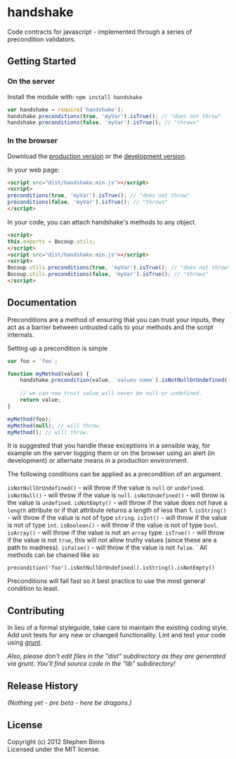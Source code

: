 # handshake

Code contracts for javascript - implemented through a series of precondition validators.

## Getting Started
### On the server
Install the module with: `npm install handshake`

```javascript
var handshake = require('handshake');
handshake.preconditions(true, 'myVar').isTrue(); // "does not throw"
handshake.preconditions(false, 'myVar').isTrue(); // "throws"
```

### In the browser
Download the [production version][min] or the [development version][max].

[min]: https://raw.github.com/stephenbinns/handshake/master/dist/handshake.min.js
[max]: https://raw.github.com/stephenbinns/handshake/master/dist/handshake.js

In your web page:

```html
<script src="dist/handshake.min.js"></script>
<script>
preconditions(true, 'myVar').isTrue(); // "does not throw"
preconditions(false, 'myVar').isTrue(); // "throws"
</script>
```

In your code, you can attach handshake's methods to any object.

```html
<script>
this.exports = Bocoup.utils;
</script>
<script src="dist/handshake.min.js"></script>
<script>
Bocoup.utils.preconditions(true, 'myVar').isTrue(); // "does not throw"
Bocoup.utils.preconditions(false, 'myVar').isTrue(); // "throws"
</script>
```

## Documentation

Preconditions are a method of ensuring that you can trust your inputs, they act as 
a barrier between untrusted calls to your methods and the script internals.

Setting up a precondition is simple

```javascript
var foo = `foo`;

function myMethod(value) {
    handshake.precondition(value, `values name`).isNotNullOrUndefined();
    
    // we can now trust value will never be null or undefined.
    return value;
}

myMethod(foo);
myMethod(null); // will throw.
myMethod(); // will throw.

```

It is suggested that you handle these exceptions in a sensible way, for example
on the server logging them or on the browser using an alert (in development) or
alternate means in a production environment.

The following conditions can be applied as a precondition of an argument.

`isNotNullOrUndefined()` - will throw if the value is `null` or `undefined`.
`isNotNull()` - will throw if the value is `null`.
`isNotUndefined()` - will throw is the value is `undefined`.
`isNotEmpty()` - will throw if the value does not have a `length` attribute or if that attribute returns a length of less than 1.
`isString()` - will throw if the value is not of type `string`.
`isInt()` - will throw if the value is not of type `int`.
`isBoolean()` - will throw if the value is not of type `bool`.
`isArray()` - will throw if the value is not an `array` type.
`isTrue()` - will throw if the value is not `true`, this will not allow truthy values (since these are a path to madness).
`isFalse()` - will throw if the value is not `false`.
`
All methods can be chained like so

`precondition('foo').isNotNullOrUndefined().isString().isNotEmpty()`

Preconditions will fail fast so it best practice to use the most general condition to least.

## Contributing
In lieu of a formal styleguide, take care to maintain the existing coding style. Add unit tests for any new or changed functionality. Lint and test your code using [grunt](https://github.com/cowboy/grunt).

_Also, please don't edit files in the "dist" subdirectory as they are generated via grunt. You'll find source code in the "lib" subdirectory!_

## Release History
_(Nothing yet - pre beta - here be dragons.)_

## License
Copyright (c) 2012 Stephen Binns  
Licensed under the MIT license.
